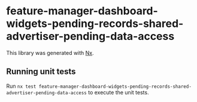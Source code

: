 # feature-manager-dashboard-widgets-pending-records-shared-advertiser-pending-data-access

This library was generated with [Nx](https://nx.dev).

## Running unit tests

Run `nx test feature-manager-dashboard-widgets-pending-records-shared-advertiser-pending-data-access` to execute the unit tests.
